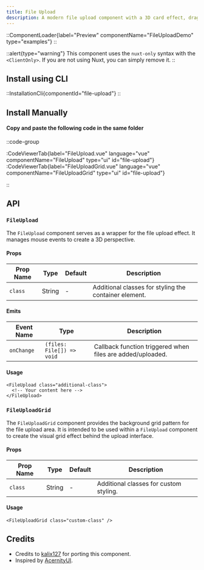 ```yaml
---
title: File Upload
description: A modern file upload component with a 3D card effect, drag-and-drop functionality, and a responsive grid background pattern.
---
```


::ComponentLoader{label="Preview" componentName="FileUploadDemo" type="examples"}
::

::alert{type="warning"}
This component uses the `nuxt-only` syntax with the `<ClientOnly>`. If you are not using Nuxt, you can simply remove it.
::

## Install using CLI

::InstallationCli{componentId="file-upload"}
::

## Install Manually

#### Copy and paste the following code in the same folder

::code-group

:CodeViewerTab{label="FileUpload.vue" language="vue" componentName="FileUpload" type="ui" id="file-upload"}
:CodeViewerTab{label="FileUploadGrid.vue" language="vue" componentName="FileUploadGrid" type="ui" id="file-upload"}

::

## API

### `FileUpload`

The `FileUpload` component serves as a wrapper for the file upload effect. It manages mouse events to create a 3D perspective.

#### Props

| Prop Name | Type   | Default | Description                                           |
| --------- | ------ | ------- | ----------------------------------------------------- |
| `class`   | String | -       | Additional classes for styling the container element. |

#### Emits

| Event Name | Type                      | Description                                                |
| ---------- | ------------------------- | ---------------------------------------------------------- |
| `onChange` | `(files: File[]) => void` | Callback function triggered when files are added/uploaded. |

#### Usage

```vue [MyComponent.vue]
<FileUpload class="additional-class">
  <!-- Your content here -->
</FileUpload>
```

### `FileUploadGrid`

The `FileUploadGrid` component provides the background grid pattern for the file upload area. It is intended to be used within a `FileUpload` component to create the visual grid effect behind the upload interface.

#### Props

| Prop Name | Type   | Default | Description                            |
| --------- | ------ | ------- | -------------------------------------- |
| `class`   | String | -       | Additional classes for custom styling. |

#### Usage

```vue [MyComponent.vue]
<FileUploadGrid class="custom-class" />
```

## Credits

- Credits to [kalix127](https://github.com/kalix127) for porting this component.
- Inspired by [AcernityUI](https://ui.aceternity.com/components/file-upload).
